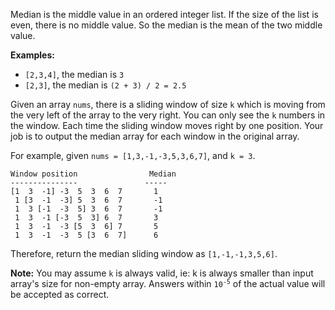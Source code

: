 Median is the middle value in an ordered integer list. If the size of the list is even, there is no middle value. So the median is the mean of the two middle value.

**Examples:** 

- `[2,3,4]`, the median is `3`
- `[2,3]`, the median is `(2 + 3) / 2 = 2.5`

Given an array `nums`, there is a sliding window of size `k` which is moving from the very left of the array to the very right. You can only see the `k` numbers in the window. Each time the sliding window moves right by one position. Your job is to output the median array for each window in the original array.

For example, given `nums = [1,3,-1,-3,5,3,6,7]`, and `k = 3`.

```
Window position                Median
---------------               -----
[1  3  -1] -3  5  3  6  7       1
 1 [3  -1  -3] 5  3  6  7       -1
 1  3 [-1  -3  5] 3  6  7       -1
 1  3  -1 [-3  5  3] 6  7       3
 1  3  -1  -3 [5  3  6] 7       5
 1  3  -1  -3  5 [3  6  7]      6
```

Therefore, return the median sliding window as `[1,-1,-1,3,5,6]`.

**Note:** You may assume `k` is always valid, ie: k is always smaller than input array's size for non-empty array. Answers within <code>10<sup>-5</sup></code> of the actual value will be accepted as correct.